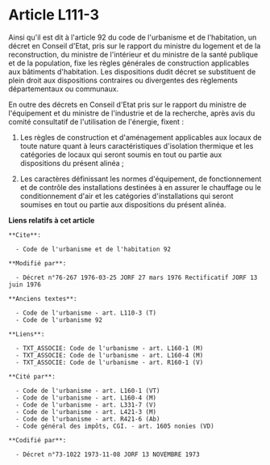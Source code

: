 # Article L111-3

Ainsi qu'il est dit à l'article 92 du code de l'urbanisme et de l'habitation, un décret en Conseil d'Etat, pris sur le
rapport du ministre du logement et de la reconstruction, du ministre de l'intérieur et du ministre de la santé publique et de
la population, fixe les règles générales de construction applicables aux bâtiments d'habitation. Les dispositions dudit
décret se substituent de plein droit aux dispositions contraires ou divergentes des règlements départementaux ou communaux.

En outre des décrets en Conseil d'Etat pris sur le rapport du ministre de l'équipement et du ministre de l'industrie et de la
recherche, après avis du comité consultatif de l'utilisation de l'énergie, fixent : 

1. Les règles de construction et d'aménagement applicables aux locaux de toute nature quant à leurs caractéristiques
d'isolation thermique et les catégories de locaux qui seront soumis en tout ou partie aux dispositions du présent alinéa ; 

2. Les caractères définissant les normes d'équipement, de fonctionnement et de contrôle des installations destinées à en
assurer le chauffage ou le conditionnement d'air et les catégories d'installations qui seront soumises en tout ou partie aux
dispositions du présent alinéa.

**Liens relatifs à cet article**

	**Cite**:

	  - Code de l'urbanisme et de l'habitation 92

	**Modifié par**:

	  - Décret n°76-267 1976-03-25 JORF 27 mars 1976 Rectificatif JORF 13 juin 1976

	**Anciens textes**:

	  - Code de l'urbanisme - art. L110-3 (T)
	  - Code de l'urbanisme 92

	**Liens**:

	  - TXT_ASSOCIE: Code de l'urbanisme - art. L160-1 (M)
	  - TXT_ASSOCIE: Code de l'urbanisme - art. L160-4 (M)
	  - TXT_ASSOCIE: Code de l'urbanisme - art. R160-1 (V)

	**Cité par**:

	  - Code de l'urbanisme - art. L160-1 (VT)
	  - Code de l'urbanisme - art. L160-4 (M)
	  - Code de l'urbanisme - art. L331-7 (V)
	  - Code de l'urbanisme - art. L421-3 (M)
	  - Code de l'urbanisme - art. R421-6 (Ab)
	  - Code général des impôts, CGI. - art. 1605 nonies (VD)

	**Codifié par**:

	  - Décret n°73-1022 1973-11-08 JORF 13 NOVEMBRE 1973

